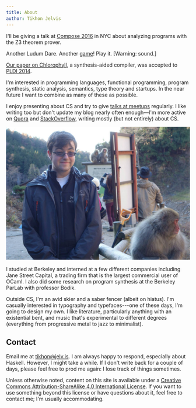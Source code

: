 ```yaml
---
title: About
author: Tikhon Jelvis
---
```


<div class="content">

<div class="announcement">

I'll be giving a talk at [Compose 2016][compose] in NYC about analyzing programs with the Z3 theorem prover.

[compose]: http://www.composeconference.org/
<div> </div>


Another Ludum Dare. Another [game][shattered-worlds]! Play it. [Warning: sound.]

<div> </div>

[Our paper on Chlorophyll](chlorophyll.pdf), a synthesis-aided compiler, was accepted to [PLDI 2014][PLDI].

</div>

[shattered-worlds]: http://alexnisnevich.github.io/ld30/
[PLDI]: http://conferences.inf.ed.ac.uk/pldi2014/acceptedpapers.html

I'm interested in programming languages, functional programming, program synthesis, static analysis, semantics, type theory and startups. In the near future I want to combine as many of these as possible.

I enjoy presenting about CS and try to give [talks at meetups](talks) regularly. I like writing too but don't update my blog nearly often enough—I'm more active on [Quora](https://www.quora.com/Tikhon-Jelvis/answers) and [StackOverflow](http://stackoverflow.com/users/286871/tikhon-jelvis), writing mostly (but not entirely) about CS.

![A couple of monkeys. I'm the one on the left.](img/me_with_monkey.jpg)

I studied at Berkeley and interned at a few different companies including Jane Street Capital, a trading firm that is the largest commercial user of OCaml. I also did some research on program synthesis at the Berkeley ParLab with professor Bodik.

Outside CS, I'm an avid skier and a saber fencer (albeit on hiatus). I'm casually interested in typography and typefaces---one of these days, I'm going to design my own. I like literature, particularly anything with an existential bent, and music that's experimental to different degrees (everything from progressive metal to jazz to minimalist).

## Contact

Email me at [tikhon@jelv.is](mailto:tikhon@jelv.is). I am always happy to respond, especially about Haskell. However, I might take a while. If I don't write back for a couple of days, please feel free to prod me again: I lose track of things sometimes.

Unless otherwise noted, content on this site is available under a <a rel="license" href="http://creativecommons.org/licenses/by-sa/4.0/">Creative Commons Attribution-ShareAlike 4.0 International License</a>. If you want to use something beyond this license or have questions about it, feel free to contact me; I'm usually accommodating.

</div>

